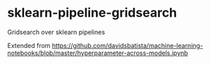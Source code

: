 # sklearn-pipeline-gridsearch
Gridsearch over sklearn pipelines

Extended from https://github.com/davidsbatista/machine-learning-notebooks/blob/master/hyperparameter-across-models.ipynb